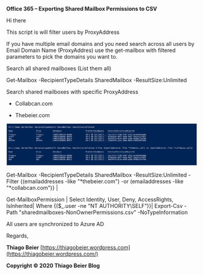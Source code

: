 **Office 365 – Exporting Shared Mailbox Permissions to CSV**

Hi there

This script is will filter users by ProxyAddress

If you have multiple email domains and you need search across all users by Email
Domain Name (ProxyAddres) use the get-mailbox with filtered parameters to pick
the domains you want to.

Search all shared mailboxes (List them all)

Get-Mailbox -RecipientTypeDetails SharedMailbox -ResultSize:Unlimited

Search shared mailboxes with specific ProxyAddress

-   Collabcan.com

-   Thebeier.com

![](media/191e03585a70fe9e2d55b9a500331e83.png)

Get-Mailbox -RecipientTypeDetails SharedMailbox -ResultSize:Unlimited -Filter
{(emailaddresses -like "\*thebeier.com") -or (emailaddresses -like
"\*collabcan.com")} \|

Get-MailboxPermission \| Select Identity, User, Deny, AccessRights,
IsInherited\| Where {(\$_.user -ne "NT AUTHORITY\\SELF")}\| Export-Csv -Path
"sharedmailboxes-NonOwnerPermissions.csv" -NoTypeInformation

All users are synchronized to Azure AD

Regards,

**Thiago
Beier** [https://thiagobeier.wordpress.com](https://thiagobeier.wordpress.com/)

**Copyright © 2020 Thiago Beier Blog**
